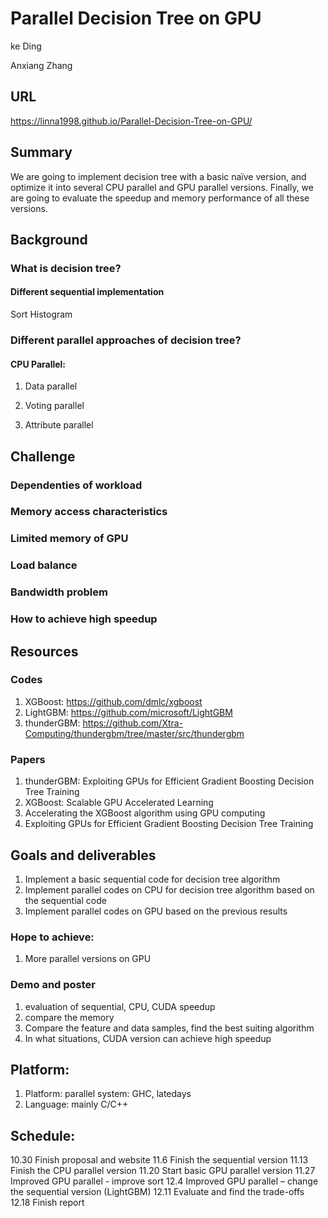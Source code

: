 # Parallel Decision Tree on GPU

ke Ding

Anxiang Zhang

## URL
https://linna1998.github.io/Parallel-Decision-Tree-on-GPU/

## Summary
We are going to implement decision tree with a basic naïve version, and optimize it into several CPU parallel and GPU parallel versions. Finally, we are going to evaluate the speedup and memory performance of all these versions.

## Background

### What is decision tree?

#### Different sequential implementation
Sort
Histogram

### Different parallel approaches of decision tree?

#### CPU Parallel:
1. Data parallel

2. Voting parallel

3. Attribute parallel

## Challenge

### Dependenties of workload

### Memory access characteristics

### Limited memory of GPU

### Load balance

### Bandwidth problem

### How to achieve high speedup

## Resources

### Codes
1. XGBoost: https://github.com/dmlc/xgboost
2. LightGBM: https://github.com/microsoft/LightGBM
3. thunderGBM: https://github.com/Xtra-Computing/thundergbm/tree/master/src/thundergbm


### Papers
1. thunderGBM: Exploiting GPUs for Efficient Gradient Boosting Decision Tree Training
2. XGBoost: Scalable GPU Accelerated Learning
3. Accelerating the XGBoost algorithm using GPU computing
4. Exploiting GPUs for Efficient Gradient Boosting Decision Tree Training

## Goals and deliverables

1. Implement a basic sequential code for decision tree algorithm
2. Implement parallel codes on CPU for decision tree algorithm based on the sequential code
3. Implement parallel codes on GPU based on the previous results

### Hope to achieve:
1. More parallel versions on GPU

### Demo and poster
1. evaluation of sequential, CPU, CUDA speedup
2. compare the memory
3. Compare the feature and data samples, find the best suiting algorithm
4. In what situations, CUDA version can achieve high speedup

## Platform:
1. Platform: parallel system: GHC, latedays
2. Language: mainly C/C++

## Schedule:
10.30 Finish proposal and website
11.6 Finish the sequential version
11.13 Finish the CPU parallel version
11.20 Start basic GPU parallel version
11.27 Improved GPU parallel - improve sort
12.4 Improved GPU parallel – change the sequential version (LightGBM)
12.11 Evaluate and find the trade-offs
12.18 Finish report
